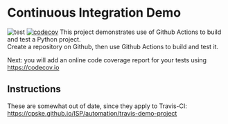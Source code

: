 Continuous Integration Demo
============================
![test](https://github.com/Savetang19/demo-pyci/actions/workflows/python-app.yml/badge.svg)
[![codecov](https://codecov.io/gh/Savetang19/demo-pyci/branch/main/graph/badge.svg?token=7FX5NG10S3)](https://codecov.io/gh/Savetang19/demo-pyci)
This project demonstrates use of Github Actions to build and test a Python project.  
Create a repository on Github, then use Github Actions to build and test it.

Next: you will add an online code coverage report for your tests using <https://codecov.io>

## Instructions

These are somewhat out of date, since they apply to Travis-CI:
<https://cpske.github.io/ISP/automation/travis-demo-project>


